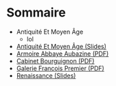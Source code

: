 <!-- TITLE: Cours d'Histoire de l'Art -->
<!-- SUBTITLE: Page d'accueil des cours d'Histoire de l'Art -->

# Sommaire
* Antiquité Et Moyen Âge
	* lol
* [Antiquité Et Moyen Âge (Slides)](https://docs.google.com/presentation/d/1FtUM6E7QCVqZ6B6ES6yztA8E1HrkTtD81H28z_poK6c/edit#slide=id.p1 "Antiquité Et Moyen-Âge")
* [Armoire Abbaye Aubazine (PDF)](/uploads/histoire-de-l-art/armoire-abbaye-aubazine.pdf "Armoire Abbaye Aubazine")
* [Cabinet Bourguignon (PDF)](/uploads/histoire-de-l-art/cabinet-bourguignon.pdf "Cabinet Bourguignon")
* [Galerie Francois Premier (PDF)](/uploads/histoire-de-l-art/galerie-francois-premier.pdf "Galerie Francois Premier")
* [Renaissance (Slides)](https://docs.google.com/presentation/d/1k5KWm_4uXRZuv8w3mxs15SB5kN7J0_EC0YRCqftsrvg/edit#slide=id.p1 "Renaissance")


